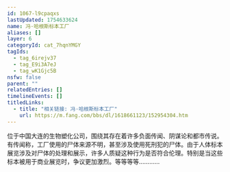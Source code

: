 ```yaml
---
id: 1067-l9cpaqxs
lastUpdated: 1754633624
name: 冯·哈根斯标本工厂
aliases: []
layer: 6
categoryId: cat_7hqnYMGY
tagIds:
  - tag_6irejv37
  - tag_E9i3A7eJ
  - tag_wK1Gjc5B
nsfw: false
parent: ""
relatedEntries: []
timelineEvents: []
titledLinks:
  - title: "相关链接: 冯·哈根斯标本工厂"
    url: https://m.fang.com/bbs/dl/1618661123/152954304.htm
---
```


位于中国大连的生物塑化公司，围绕其存在着许多负面传闻、阴谋论和都市传说。有传闻称，工厂使用的尸体来源不明，甚至涉及使用死刑犯的尸体。由于人体标本展览涉及对尸体的处理和展示，许多人质疑这种行为是否符合伦理。特别是当这些标本被用于商业展览时，争议更加激烈。等等等等…………